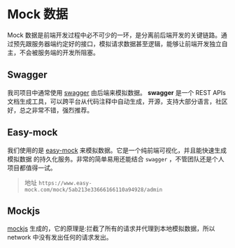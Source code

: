 # Mock 数据

Mock 数据是前端开发过程中必不可少的一环，是分离前后端开发的关键链路。通过预先跟服务器端约定好的接口，模拟请求数据甚至逻辑，能够让前端开发独立自主，不会被服务端的开发所阻塞。

## Swagger

我司项目中通常使用 [swagger](https://swagger.io/) 由后端来模拟数据。
**swagger** 是一个 REST APIs 文档生成工具，可以跨平台从代码注释中自动生成，开源，支持大部分语言，社区好，总之非常不错，强烈推荐。

## Easy-mock

我们使用的是 [easy-mock](https://easy-mock.com/login) 来模拟数据。它是一个纯前端可视化，并且能快速生成 模拟数据 的持久化服务。非常的简单易用还能结合 `swagger` ，不管团队还是个人项目都值得一试。

> 地址 `https://www.easy-mock.com/mock/5ab213e33666166110a94928/admin`

## Mockjs

[mockjs](https://github.com/nuysoft/Mock) 生成的，它的原理是:拦截了所有的请求并代理到本地模拟数据，所以 network 中没有发出任何的请求发出。
